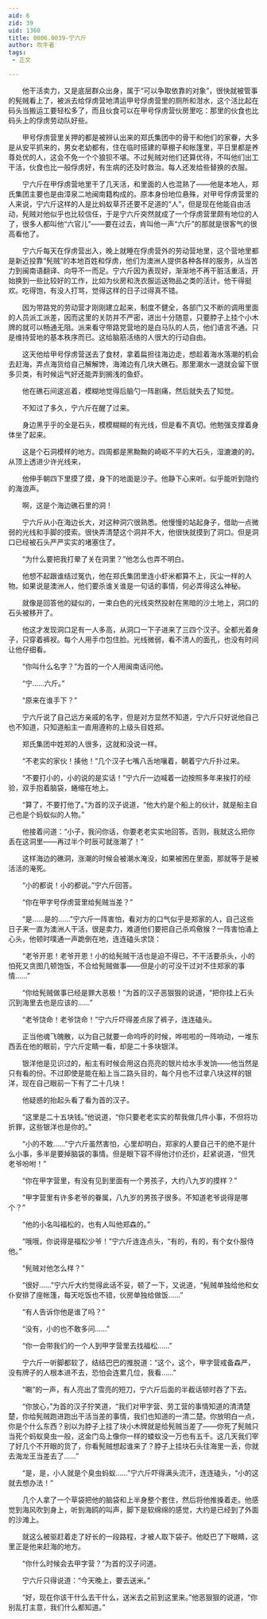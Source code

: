 ```yaml
---
aid: 6
zid: 39
uid: 1360
title: 0006.0039-宁六斤
author: 吹牛者
tags: 
 - 正文

---
```




　　他干活卖力，又是底层群众出身，属于“可以争取依靠的对象”，很快就被管事的髡贼看上了，被派去给俘虏营地清运甲号俘虏营里的厕所和泔水，这个活比起在码头当搬运工要轻松多了，而且伙食可以在甲号俘虏营伙房里吃：那里的伙食也比码头上的俘虏劳动队好些。

　　甲号俘虏营里关押的都是被辨认出来的郑氏集团中的骨干和他们的家眷，大多是从安平抓来的，男女老幼都有，住在临时搭建的草棚子和帐篷里，平日里都是养尊处优的人，这会不免一个个狼狈不堪。不过髡贼对他们还算优待，不叫他们出工干活，伙食也比一般俘虏好，有生病的还及时救治。每人还发给些替换的衣服。

　　宁六斤在甲俘虏营地里干了几天活，和里面的人也混熟了——他是本地人，郑氏集团主要也是由漳泉二地闽南籍构成的。原本身份地位悬殊，对甲号俘虏营里的人来说，宁六斤这样的人是比蚂蚁草芥还要不足道的“人”，但是现在他能自由活动，髡贼对他似乎也比较信任，于是宁六斤突然就成了一个俘虏营里颇有地位的人了，很多人都叫他“六官儿”——要在过去，肯叫他一声“六斤”的那就是很客气的很高看他了。

　　宁六斤每天在俘虏营出入，晚上就睡在俘虏营外的劳动营地里，这个营地里都是新近投靠“髡贼”的本地百姓和俘虏，他们为澳洲人提供各种各样的服务，从当苦力到闽南语翻译、向导不一而足。宁六斤因为表现好，渐渐地不再干脏活重活，开始换到一些比较好的工作，比如为伙房和洗衣服运送物品之类的活计。他干得挺欢。吃得饱，有没人打骂，觉得这样的日子过得真不错。

　　因为带路党的劳动营才刚刚建立起来，制度不健全，各部门又不断的调用里面的人员派工派差，因而这里的关防并不严密，进出十分随意，只要脖子上挂个小木牌的就可以畅通无阻。派来看守带路党营地的是白马队的人员，他们语言不通。只是维持营地的基本秩序而已。这给脑筋活络的人很大的行动自由。

　　这天他给甲号俘虏营送去了食材，拿着扁担往海边走，想趁着海水落潮的机会去赶海，弄点海货给自己解解馋，海滩边有几块大礁石。那里潮水一退就会留下很多贝类，有时候运气好还能弄到搁浅的鱼虾。

　　他在礁石间逡巡着，模糊地觉得后脑勺一阵剧痛，然后就失去了知觉。

　　不知过了多久，宁六斤在醒了过来。

　　身边黑乎乎的全是石头，模模糊糊的有光线，但是看不真切。他勉强支撑着身体坐了起来。

　　这是个石洞模样的地方。四周都是黑黝黝的崎岖不平的大石头，湿漉漉的的。从顶上透进少许光线来，

　　他伸手朝四下里摸了摸，身下的地面是沙子。他静下心来听。似乎能听到隐约的海浪声。

　　啊，这是个海边礁石里的洞！

　　宁六斤从小在海边长大，对这种洞穴很熟悉。他慢慢的站起身子，借助一点微弱的光线和手脚的摸索。很快弄清楚这个洞并不大，他很快就摸到了洞口。但是洞口已经被石头严严实实的堵塞住了。

　　“为什么要把我打晕了关在洞里？”他怎么也弄不明白。

　　他想不起跟谁结过冤仇，他在郑氏集团里连小虾米都算不上，灰尘一样的人物。如果说是澳洲人，他们要杀谁关谁是一句话的事情，何必弄得这么神秘。

　　就像是回答他的疑似的，一束白色的光线突然投射在黑暗的沙土地上，洞口的石头被移开了。

　　他这才发现洞口足有一人多高，从洞口一下子进来了三四个汉子。全都光着身子，只穿着裤衩。每个人用手巾包住脸。光线微弱，看不清人的面孔，也没有时间让他仔细看。

　　“你叫什么名字？”为首的一个人用闽南话问他。

　　“宁……六斤。”

　　“原来在谁手下？”

　　宁六斤说了自己远方亲戚的名字，但是对方显然不知道，宁六斤只好说他自己也不知道，只知道船主一直用遵称的上级头目姓郑。

　　郑氏集团中姓郑的人很多，这就和没说一样。

　　“不老实的家伙！揍他！”几个汉子七嘴八舌地嚷着，朝着宁六斤扑过来。

　　“不要打小的，小的说的是实话！”宁六斤一边喊着一边按照多年来挨打的经验，双手抱着脑袋，蜷缩在地上。

　　“算了，不要打他了。”为首的汉子说道，“他大约是个船上的伙计，就是船主自己也是个蚂蚁似的人物。”

　　他接着问道：“小子，我问你话，你要老老实实地回答。否则，我就这么把你丢在这洞里——再过半个时辰可就涨潮了！”

　　这样海边的礁洞，涨潮的时候会被潮水淹没，如果被困在里面，那就等于是被活活的淹死。

　　“小的都说！小的都说。”宁六斤回答。

　　“你在甲字号俘虏营里给髡贼当差？”

　　“是……是的……”宁六斤一阵害怕，看对方的口气似乎是郑家的人，自己这些日子来一直为澳洲人干活，很是卖力，难道他们要把自己杀鸡儆猴？一阵害怕涌上心头，他顿时噗通一声跪倒在地，连连磕头求饶：

　　“老爷开恩！老爷开恩！小的给髡贼干活也是迫不得已，不干活要杀头，小的怕死又贪图几顿饱饭，不合给髡贼做事——但是小的可没干过对不住郑家的事情……”

　　“你给髡贼做事已经是罪大恶极！”为首的汉子恶狠狠的说道，“把你挂上石头沉到海里去也是应该的……”

　　“老爷饶命！老爷饶命！”宁六斤吓得差点尿了裤子，连连磕头。

　　正当他魂飞魄散，以为自己就要一命呜呼的时候，哗啦啦的一阵响动，一堆东西丢在他的眼前，宁六斤定睛一看，却是二十多块银洋。

　　银洋他是见识过的，船主有时候会用这白亮亮的银片给水手发饷——他当然是只有看的份。不过即使是能在船上当二路头目的，每个月也不过拿八块这样的银洋，现在自己眼前一下有了二十几块！

　　他疑惑的抬起头看了看为首的汉子。

　　“这里是二十五块钱。”他说道，“你只要老老实实的帮我做几件小事，不但将功折罪，这些银洋也是你的。”

　　“小的不敢……”宁六斤虽然害怕，心里却明白，郑家的人要自己干的绝不是什么小事，多半是要掉脑袋的事情。但是眼下容不得他讨价还价，赶紧说道，“但凭老爷吩咐！”

　　“你在甲字营里，有没有见到里面有一个男孩子，大约八九岁的摸样？”

　　“甲字营里有许多老爷的眷属，八九岁的男孩子很多。不知道老爷说得是哪个？”

　　“他的小名叫福松的，也有人叫他郑森的。”

　　“哦哦，你说得是福松少爷！”宁六斤连连点头，“有的，有的，有个女仆服侍他。”

　　“髡贼对他怎么样？”

　　“很好……”宁六斤大约觉得此话不妥，顿了一下，又说道，“髡贼单独给他和女仆安排了座帐篷，每天吃饭也不错，伙房单独给做饭……”

　　“有人告诉你他是谁了吗？”

　　“没有，小的也不敢多问……”

　　“你一会带我们的一个人到甲字营里去找福松……”

　　宁六斤一听脚都软了，结结巴巴的推脱道：“这个，这个，甲字营戒备森严，没有牌子的人根本进不去，恐怕会连累几位，我看……”

　　“唰”的一声，有人亮出了雪亮的短刀，宁六斤后面的半截话顿时吞了下去。

　　“你放心，”为首的汉子狞笑道，“我们对甲字营、劳工营的事情知道的清清楚楚，你给髡贼跑进跑出干活当差的事情，我们也知道的一清二楚。你放明白一点，你是个什么东西？别以为脖子上挂了块小木牌就是给髡贼当差了——你死了髡贼只当死个蚂蚁臭虫一般，这金门岛上像你一样的蝼蚁没一万也有五千。这几天我们宰了好几个不开眼的货了，你看髡贼想起谁来了？脖子上挂块石头往海里一丢，你就去海龙王当差去了……”

　　“是，是，小人就是个臭虫蚂蚁……”宁六斤吓得满头流汗，连连磕头，“小的这就去想办法！”

　　几个人拿了一个草袋把他的脑袋和上半身整个套住，然后将他推搡着走。他感觉到海风吹到身上，听到海鸥的叫声，脚下是软绵绵的感觉，大约是已经到了外面的沙滩上。

　　就这么被驱赶着走了好长的一段路程，才被人取下袋子。他眨巴了下眼睛，这里正是他来赶海的地方。

　　“你什么时候会去甲字营？”为首的汉子问道。

　　宁六斤只得说道：“今天晚上，要去送米。”

　　“好，现在你该干什么去干什么，送米去之前到这里来。”他恶狠狠的说道，“你别乱打主意，我们什么都知道。”


